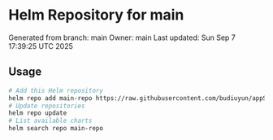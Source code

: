 # Helm Repository for main
Generated from branch: main
Owner: main
Last updated: Sun Sep  7 17:39:25 UTC 2025

## Usage
```bash
# Add this Helm repository
helm repo add main-repo https://raw.githubusercontent.com/budiuyun/appStore/helm-main/
# Update repositories
helm repo update
# List available charts
helm search repo main-repo
```
